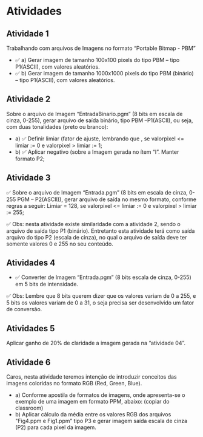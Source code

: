 # Atividades

## Atividade 1

Trabalhando com arquivos de Imagens no formato “Portable Bitmap - PBM”

- ✅ a) Gerar imagem de tamanho 100x100 pixels do tipo PBM – tipo P1(ASCII), com valores aleatórios.
- ✅ b) Gerar imagem de tamanho 1000x1000 pixels do tipo PBM (binário) – tipo P1(ASCII), com valores aleatórios.

## Atividade 2

Sobre o arquivo de Imagem “EntradaBinario.pgm” (8 bits em escala de cinza, 0-255), gerar arquivo de saída binário, tipo PBM –P1(ASCII), ou seja, com duas tonalidades (preto ou branco):

- a) ✅ Definir limiar (fator de ajuste, lembrando que , se valorpixel <= limiar := 0 e valorpixel > limiar := 1;
- b) ✅ Aplicar negativo (sobre a Imagem gerada no ítem “I”. Manter formato P2;

## Atividade 3

✅ Sobre o arquivo de Imagem “Entrada.pgm” (8 bits em escala de cinza, 0-255 PGM – P2(ASCII)), gerar arquivo de saída no mesmo formato, conforme regras a seguir: Limiar = 128, se valorpixel <= limiar := 0 e valorpixel > limiar := 255;

✅ Obs: nesta atividade existe similaridade com a atividade 2, sendo o arquivo de saída tipo P1 (binário). Entretanto esta atividade terá como saída arquivo do tipo P2 (escala de cinza), no qual o arquivo de saída deve ter somente valores 0 e 255 no seu conteúdo.

## Atividades 4

- ✅ Converter de Imagem “Entrada.pgm” (8 bits escala de cinza, 0-255) em 5 bits de intensidade.

✅ Obs: Lembre que 8 bits querem dizer que os valores variam de 0 a 255, e 5 bits os valores variam de 0 a 31, o seja precisa ser desenvolvido um fator de conversão.

## Atividades 5

Aplicar ganho de 20% de claridade a imagem gerada na “atividade 04”.

## Atividade 6

Caros, nesta atividade teremos intenção de introduzir conceitos das imagens coloridas no formato RGB (Red, Green, Blue).

- a) Conforme apostila de formatos de imagens, onde apresenta-se o exemplo de uma imagem em formato PPM, abaixo: (copiar do classroom)
- b) Aplicar cálculo da média entre os valores RGB dos arquivos "Fig4.ppm e Fig1.ppm” tipo P3 e gerar imagem saída escala de cinza (P2) para cada pixel da imagem.
